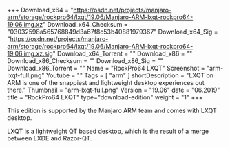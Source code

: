 +++
Download_x64 = "https://osdn.net/projects/manjaro-arm/storage/rockpro64/lxqt/19.06/Manjaro-ARM-lxqt-rockpro64-19.06.img.xz"
Download_x64_Checksum = "03032598a565768849d3a67f8c53b40881979367"
Download_x64_Sig = "https://osdn.net/projects/manjaro-arm/storage/rockpro64/lxqt/19.06/Manjaro-ARM-lxqt-rockpro64-19.06.img.xz.sig"
Download_x64_Torrent = ""
Download_x86 = ""
Download_x86_Checksum = ""
Download_x86_Sig = ""
Download_x86_Torrent = ""
Name = "RockPro64 LXQT"
Screenshot = "arm-lxqt-full.png"
Youtube = ""
Tags = [ "arm" ]
shortDescription = "LXQT on ARM is one of the snappiest and lightweight desktop experiences out there."
Thumbnail = "arm-lxqt-full.png"
Version = "19.06"
date = "06.2019"
title = "RockPro64 LXQT"
type="download-edition"
weight = "1"
+++

This edition is supported by the Manjaro ARM team and comes with LXQT desktop.

LXQT is a lightweight QT based desktop, which is the result of a merge between LXDE and Razor-QT.


